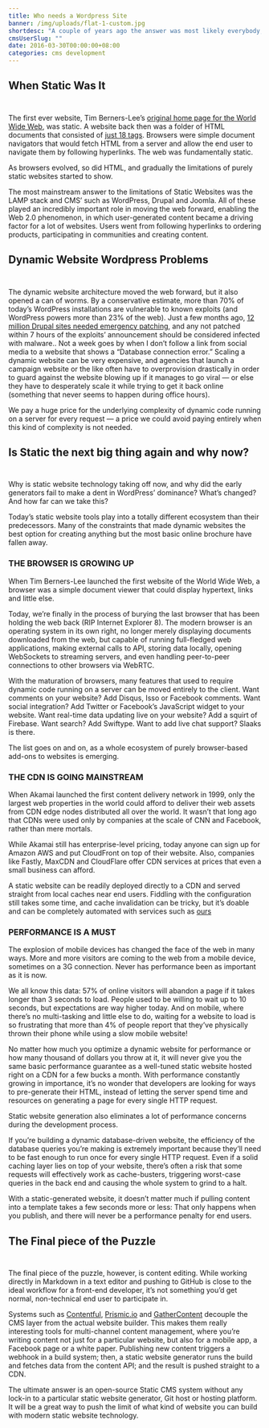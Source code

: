 ```yaml
---
title: Who needs a Wordpress Site
banner: /img/uploads/flat-1-custom.jpg
shortdesc: "A couple of years ago the answer was most likely everybody, now the answer is almost nobody. Why is that?"
cmsUserSlug: ""
date: 2016-03-30T00:00:00+08:00
categories: cms development
---
```


## When Static Was It <br><br>

The first ever website, Tim Berners-Lee’s [original home page for the World Wide Web](http://info.cern.ch/hypertext/WWW/TheProject.html), was static. A website back then was a folder of HTML documents that consisted of [just 18 tags](http://www.w3.org/History/19921103-hypertext/hypertext/WWW/MarkUp/Tags.html). Browsers were simple document navigators that would fetch HTML from a server and allow the end user to navigate them by following hyperlinks. The web was fundamentally static.

As browsers evolved, so did HTML, and gradually the limitations of purely static websites started to show.

The most mainstream answer to the limitations of Static Websites was the LAMP stack and CMS’ such as WordPress, Drupal and Joomla. All of these played an incredibly important role in moving the web forward, enabling the Web 2.0 phenomenon, in which user-generated content became a driving factor for a lot of websites. Users went from following hyperlinks to ordering products, participating in communities and creating content.

## Dynamic Website Wordpress Problems<br><br>

The dynamic website architecture moved the web forward, but it also opened a can of worms. By a conservative estimate, more than 70% of today’s WordPress installations are vulnerable to known exploits (and WordPress powers more than 23% of the web). Just a few months ago, [12 million Drupal sites needed emergency patching](https://nakedsecurity.sophos.com/2014/10/30/millions-of-drupal-websites-at-risk-from-failure-to-patch/), and any not patched within 7 hours of the exploits’ announcement should be considered infected with malware.. Not a week goes by when I don’t follow a link from social media to a website that shows a “Database connection error.” Scaling a dynamic website can be very expensive, and agencies that launch a campaign website or the like often have to overprovision drastically in order to guard against the website blowing up if it manages to go viral — or else they have to desperately scale it while trying to get it back online (something that never seems to happen during office hours).

We pay a huge price for the underlying complexity of dynamic code running on a server for every request — a price we could avoid paying entirely when this kind of complexity is not needed.

## Is Static the next big thing again and why now?<br><br>

Why is static website technology taking off now, and why did the early generators fail to make a dent in WordPress’ dominance? What’s changed? And how far can we take this?

Today’s static website tools play into a totally different ecosystem than their predecessors. Many of the constraints that made dynamic websites the best option for creating anything but the most basic online brochure have fallen away. 

### THE BROWSER IS GROWING UP

When Tim Berners-Lee launched the first website of the World Wide Web, a browser was a simple document viewer that could display hypertext, links and little else.

Today, we’re finally in the process of burying the last browser that has been holding the web back (RIP Internet Explorer 8). The modern browser is an operating system in its own right, no longer merely displaying documents downloaded from the web, but capable of running full-fledged web applications, making external calls to API, storing data locally, opening WebSockets to streaming servers, and even handling peer-to-peer connections to other browsers via WebRTC.

With the maturation of browsers, many features that used to require dynamic code running on a server can be moved entirely to the client. Want comments on your website? Add Disqus, Isso or Facebook comments. Want social integration? Add Twitter or Facebook’s JavaScript widget to your website. Want real-time data updating live on your website? Add a squirt of Firebase. Want search? Add Swiftype. Want to add live chat support? Slaaks is there. 

The list goes on and on, as a whole ecosystem of purely browser-based add-ons to websites is emerging.

### THE CDN IS GOING MAINSTREAM

When Akamai launched the first content delivery network in 1999, only the largest web properties in the world could afford to deliver their web assets from CDN edge nodes distributed all over the world. It wasn’t that long ago that CDNs were used only by companies at the scale of CNN and Facebook, rather than mere mortals.

While Akamai still has enterprise-level pricing, today anyone can sign up for Amazon AWS and put CloudFront on top of their website. Also, companies like Fastly, MaxCDN and CloudFlare offer CDN services at prices that even a small business can afford.

A static website can be readily deployed directly to a CDN and served straight from local caches near end users. Fiddling with the configuration still takes some time, and cache invalidation can be tricky, but it’s doable and can be completely automated with services such as [ours](http://www.webfactories.biz/pricing)

### PERFORMANCE IS A MUST

The explosion of mobile devices has changed the face of the web in many ways. More and more visitors are coming to the web from a mobile device, sometimes on a 3G connection. Never has performance been as important as it is now.

We all know this data: 57% of online visitors will abandon a page if it takes longer than 3 seconds to load. People used to be willing to wait up to 10 seconds, but expectations are way higher today. And on mobile, where there’s no multi-tasking and little else to do, waiting for a website to load is so frustrating that more than 4% of people report that they’ve physically thrown their phone while using a slow mobile website!

No matter how much you optimize a dynamic website for performance or how many thousand of dollars you throw at it, it will never give you the same basic performance guarantee as a well-tuned static website hosted right on a CDN for a few bucks a month. With performance constantly growing in importance, it’s no wonder that developers are looking for ways to pre-generate their HTML, instead of letting the server spend time and resources on generating a page for every single HTTP request.

Static website generation also eliminates a lot of performance concerns during the development process.

If you’re building a dynamic database-driven website, the efficiency of the database queries you’re making is extremely important because they’ll need to be fast enough to run once for every single HTTP request. Even if a solid caching layer lies on top of your website, there’s often a risk that some requests will effectively work as cache-busters, triggering worst-case queries in the back end and causing the whole system to grind to a halt.

With a static-generated website, it doesn’t matter much if pulling content into a template takes a few seconds more or less: That only happens when you publish, and there will never be a performance penalty for end users.

## The Final piece of the Puzzle<br><br>

The final piece of the puzzle, however, is content editing. While working directly in Markdown in a text editor and pushing to GitHub is close to the ideal workflow for a front-end developer, it’s not something you’d get normal, non-technical end user to participate in. 

Systems such as [Contentful](https://www.contentful.com/), [Prismic.io](https://prismic.io/) and [GatherContent](https://gathercontent.com/) decouple the CMS layer from the actual website builder. This makes them really interesting tools for multi-channel content management, where you’re writing content not just for a particular website, but also for a mobile app, a Facebook page or a white paper. Publishing new content triggers a webhook in a build system; then, a static website generator runs the build and fetches data from the content API; and the result is pushed straight to a CDN.

The ultimate answer is an open-source Static CMS system without any lock-in to a particular static website generator, Git host or hosting platform. It will be a great way to push the limit of what kind of website you can build with modern static website technology.

  